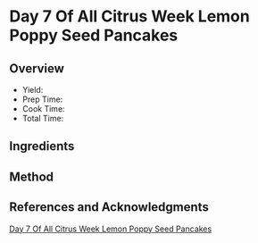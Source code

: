 # Day 7 Of All Citrus Week Lemon Poppy Seed Pancakes

## Overview

- Yield:
- Prep Time:
- Cook Time:
- Total Time:

## Ingredients


## Method



## References and Acknowledgments

[Day 7 Of All Citrus Week Lemon Poppy Seed Pancakes](http://theviewfromgreatisland.com/day-7-of-all-citrus-week-lemon-poppy-seed-pancakes/)
